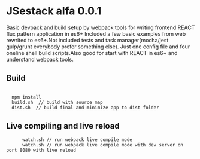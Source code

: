 # JSestack alfa 0.0.1

Basic devpack and build setup by webpack tools for writing frontend REACT flux pattern application in es6+
Included a few basic examples from web rewrited to es6+.Not included tests and task manager(mocha/jest gulp/grunt everybody prefer something else).
Just one config file and four oneline shell build scripts.Also good for start with REACT in es6+ and understand webpack tools.
 
## Build
 
  ```shell

	npm install
	build.sh  // build with source map	
	dist.sh  // build final and minimize app to dist folder
  
  ```

## Live compiling and live reload

  ```shell
  		watch.sh // run webpack live compile mode
  		watch.sh // run webpack live compile mode with dev server on port 8080 with live reload

  ```
  
  












